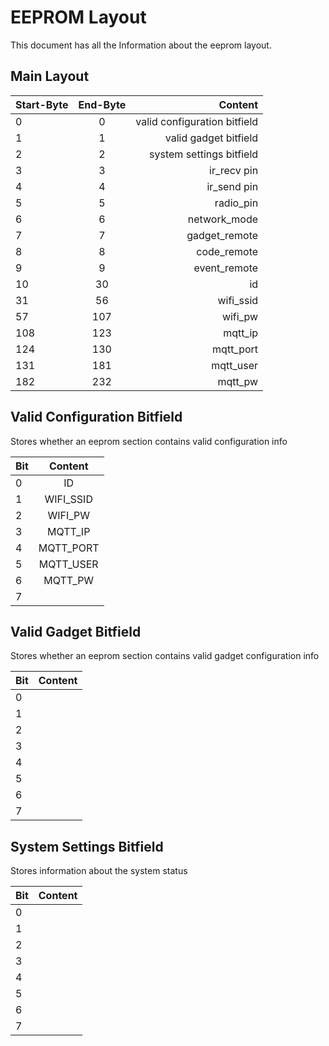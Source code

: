 # EEPROM Layout

This document has all the Information about the eeprom layout.

## Main Layout

| Start-Byte | End-Byte | Content                      |
|:---------- |:--------:| ----------------------------:|
| 0          | 0        | valid configuration bitfield |
| 1          | 1        | valid gadget bitfield        |
| 2          | 2        | system settings bitfield     |
| 3          | 3        | ir_recv pin                  |
| 4          | 4        | ir_send pin                  |
| 5          | 5        | radio_pin                    |
| 6          | 6        | network_mode                 |
| 7          | 7        | gadget_remote                |
| 8          | 8        | code_remote                  |
| 9          | 9        | event_remote                 |
| 10         | 30       | id                           |
| 31         | 56       | wifi_ssid                    |
| 57         | 107      | wifi_pw                      |
| 108        | 123      | mqtt_ip                      |
| 124        | 130      | mqtt_port                    |
| 131        | 181      | mqtt_user                    |
| 182        | 232      | mqtt_pw                      |

## Valid Configuration Bitfield

Stores whether an eeprom section contains valid configuration info

| Bit | Content   |
|:--- |:---------:|
| 0   | ID        |
| 1   | WIFI_SSID |
| 2   | WIFI_PW   |
| 3   | MQTT_IP   |
| 4   | MQTT_PORT |
| 5   | MQTT_USER |
| 6   | MQTT_PW   |
| 7   |           |

## Valid Gadget Bitfield

Stores whether an eeprom section contains valid gadget configuration info

| Bit | Content |
|:--- |:-------:|
| 0   |         |
| 1   |         |
| 2   |         |
| 3   |         |
| 4   |         |
| 5   |         |
| 6   |         |
| 7   |         |

## System Settings Bitfield

Stores information about the system status

| Bit | Content |
|:--- |:-------:|
| 0   |         |
| 1   |         |
| 2   |         |
| 3   |         |
| 4   |         |
| 5   |         |
| 6   |         |
| 7   |         |
